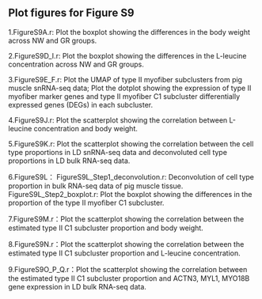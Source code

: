 ## Plot figures for Figure S9

1.FigureS9A.r: Plot the boxplot showing the differences in the body weight across NW and GR groups.

2.FigureS9D_I.r: Plot the boxplot showing the differences in the L-leucine concentration across NW and GR groups.

3.FigureS9E_F.r: Plot the UMAP of type II myofiber subclusters from pig muscle snRNA-seq data; 
                 Plot the dotplot showing the expression of type II myofiber marker genes and type II myofiber C1 subcluster differentially expressed genes (DEGs) in each subcluster.
				 
4.FigureS9J.r: Plot the scatterplot showing the correlation between L-leucine concentration and body weight.

5.FigureS9K.r: Plot the scatterplot showing the correlation between the cell type proportions in LD snRNA-seq data and deconvoluted cell type proportions in LD bulk RNA-seq data.

6.FigureS9L：
FigureS9L_Step1_deconvolution.r: Deconvolution of cell type proportion in bulk RNA-seq data of pig muscle tissue.
FigureS9L_Step2_boxplot.r: Plot the boxplot showing the differences in the proportion of the type II myofiber C1 subcluster.

7.FigureS9M.r：Plot the scatterplot showing the correlation between the estimated type II C1 subcluster proportion and body weight.

8.FigureS9N.r：Plot the scatterplot showing the correlation between the estimated type II C1 subcluster proportion and L-leucine concentration.          

9.FigureS9O_P_Q.r：Plot the scatterplot showing the correlation between the estimated type II C1 subcluster proportion and ACTN3, MYL1, MYO18B gene expression in LD bulk RNA-seq data.